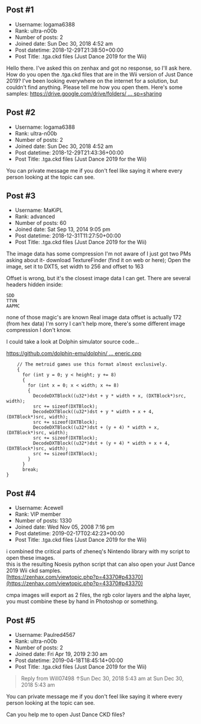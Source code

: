 ## Post #1
- Username: logama6388
- Rank: ultra-n00b
- Number of posts: 2
- Joined date: Sun Dec 30, 2018 4:52 am
- Post datetime: 2018-12-29T21:38:50+00:00
- Post Title: .tga.ckd files (Just Dance 2019 for the Wii)

Hello there. I've asked this on zenhax and got no response, so I'll ask here. How do you open the .tga.ckd files that are in the Wii version of Just Dance 2019? I've been looking everywhere on the internet for a solution, but couldn't find anything. Please tell me how you open them. Here's some samples: [https://drive.google.com/drive/folders/ ... sp=sharing](https://drive.google.com/drive/folders/1LoijqshvY9U4APJn_0A-vjpmJrI5ts3E?usp=sharing)
## Post #2
- Username: logama6388
- Rank: ultra-n00b
- Number of posts: 2
- Joined date: Sun Dec 30, 2018 4:52 am
- Post datetime: 2018-12-29T21:43:36+00:00
- Post Title: .tga.ckd files (Just Dance 2019 for the Wii)

You can private message me if you don't feel like saying it where every person looking at the topic can see.
## Post #3
- Username: MaKiPL
- Rank: advanced
- Number of posts: 60
- Joined date: Sat Sep 13, 2014 9:05 pm
- Post datetime: 2018-12-31T11:27:50+00:00
- Post Title: .tga.ckd files (Just Dance 2019 for the Wii)

The image data has some compression I'm not aware of
I just got two PMs asking about it- download TextureFinder (find it on web or here); 
Open the image, set it to DXT5, set width to 256 and offset to 163

Offset is wrong, but it's the closest image data I can get. There are several headers hidden inside:

```
SDD
TTVN
AAPMC
```

none of those magic's are known
Real image data offset is actually 172 (from hex data)
I'm sorry I can't help more, there's some different image compression I don't know.

I could take a look at Dolphin simulator source code...

[https://github.com/dolphin-emu/dolphin/ ... eneric.cpp](https://github.com/dolphin-emu/dolphin/blob/master/Source/Core/VideoCommon/TextureDecoder_Generic.cpp)

```
    // The metroid games use this format almost exclusively.
    {
      for (int y = 0; y < height; y += 8)
      {
        for (int x = 0; x < width; x += 8)
        {
          DecodeDXTBlock((u32*)dst + y * width + x, (DXTBlock*)src, width);
          src += sizeof(DXTBlock);
          DecodeDXTBlock((u32*)dst + y * width + x + 4, (DXTBlock*)src, width);
          src += sizeof(DXTBlock);
          DecodeDXTBlock((u32*)dst + (y + 4) * width + x, (DXTBlock*)src, width);
          src += sizeof(DXTBlock);
          DecodeDXTBlock((u32*)dst + (y + 4) * width + x + 4, (DXTBlock*)src, width);
          src += sizeof(DXTBlock);
        }
      }
      break;
}
```
## Post #4
- Username: Acewell
- Rank: VIP member
- Number of posts: 1330
- Joined date: Wed Nov 05, 2008 7:16 pm
- Post datetime: 2019-02-17T02:42:23+00:00
- Post Title: .tga.ckd files (Just Dance 2019 for the Wii)

i combined the critical parts of zheneq's Nintendo library with my script to open these images.  
this is the resulting Noesis python script that can also open your Just Dance 2019 Wii ckd samples.    
[https://zenhax.com/viewtopic.php?p=43370#p43370](https://zenhax.com/viewtopic.php?p=43370#p43370)

cmpa images will export as 2 files, the rgb color layers and the alpha layer,
you must combine these by hand in Photoshop or something.
## Post #5
- Username: Paulred4567
- Rank: ultra-n00b
- Number of posts: 2
- Joined date: Fri Apr 19, 2019 2:30 am
- Post datetime: 2019-04-18T18:45:14+00:00
- Post Title: .tga.ckd files (Just Dance 2019 for the Wii)

> Reply from Will07498 ↑Sun Dec 30, 2018 5:43 am at Sun Dec 30, 2018 5:43 am
>
> 
You can private message me if you don't feel like saying it where every person looking at the topic can see.

Can you help me to open Just Dance CKD files?

